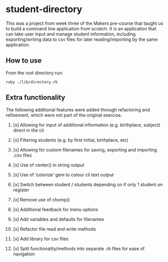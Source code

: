 # student-directory

This was a project from week three of the Makers pre-course that taught us to build a command line application from scratch. It is an application that can take user input and manage student information, including exporting/writing data to csv files for later reading/importing by the same application.

## How to use

From the root directory run:

```shell
ruby ./lib/directory.rb
```

## Extra functionality

The following additional features were added through refactoring and refinement, which were not part of the original exercise.

1. [x] Allowing for input of additional information (e.g. birthplace, subject) direct in the cli

2. [x] Filtering students (e.g. by first initial, birthplace, etc)

3. [x] Allowing for custom filenames for saving, exporting and importing .csv files

4. [x] Use of center() in string output

5. [x] Use of 'colorize' gem to colour cli text output

6. [x] Switch between student / students depending on if only 1 student on register

7. [x] Remove use of chomp()

8. [x] Additional feedback for menu options

9. [x] Add variables and defaults for filenames

10. [x] Refactor file read and write methods

11. [x] Add library for csv files

12. [x] Split functionality/methods into separate .rb files for ease of navigation
